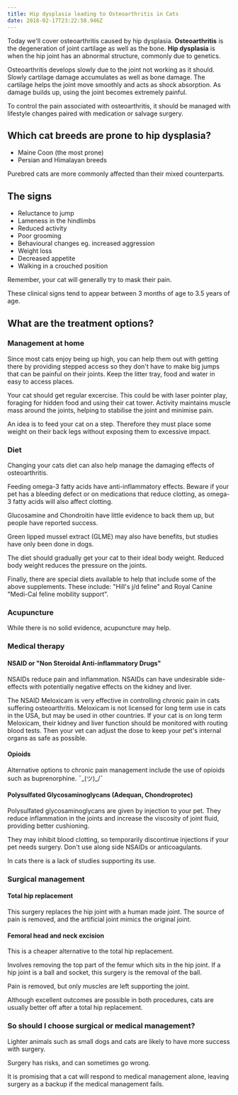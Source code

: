 ```yaml
---
title: Hip dysplasia leading to Osteoarthritis in Cats
date: 2018-02-17T23:22:58.946Z
---
```


Today we'll cover osteoarthritis caused by hip dysplasia.
__Osteoarthritis__ is the degeneration of joint cartilage as well as the bone.
__Hip dysplasia__ is when the hip joint has an abnormal structure, commonly due to genetics.

Osteoarthritis develops slowly due to the joint not working as it should.
Slowly cartilage damage accumulates as well as bone damage.
The cartilage helps the joint move smoothly and acts as shock absorption.
As damage builds up, using the joint becomes extremely painful.

To control the pain associated with osteoarthritis, it should be managed with lifestyle changes paired with medication or salvage surgery.


## Which cat breeds are prone to hip dysplasia?

* Maine Coon (the most prone)
* Persian and Himalayan breeds

Purebred cats are more commonly affected than their mixed counterparts.

## The signs

* Reluctance to jump
* Lameness in the hindlimbs
* Reduced activity
* Poor grooming
* Behavioural changes eg. increased aggression
* Weight loss
* Decreased appetite
* Walking in a crouched position

Remember, your cat will generally try to mask their pain.

These clinical signs tend to appear between 3 months of age to 3.5 years of age.


## What are the treatment options?

### Management at home

Since most cats enjoy being up high, you can help them out with getting there by providing stepped access so they don't have to make big jumps that can be painful on their joints.
Keep the litter tray, food and water in easy to access places.

Your cat should get regular excercise. This could be with laser pointer play, foraging for hidden food and using their cat tower. Activity maintains muscle mass around the joints, helping to stabilise the joint and minimise pain.

An idea is to feed your cat on a step. Therefore they must place some weight on their back legs without exposing them to excessive impact.

### Diet

Changing your cats diet can also help manage the damaging effects of osteoarthritis.

Feeding omega-3 fatty acids have anti-inflammatory effects. Beware if your pet has a bleeding defect or on medications that reduce clotting, as omega-3 fatty acids will also affect clotting.

Glucosamine and Chondroitin have little evidence to back them up, but people have reported success.

Green lipped mussel extract (GLME) may also have benefits, but studies have only been done in dogs.

The diet should gradually get your cat to their ideal body weight.
Reduced body weight reduces the pressure on the joints.

Finally, there are special diets available to help that include some of the above supplements. These include: "Hill's j/d feline" and Royal Canine "Medi-Cal feline mobility support".

### Acupuncture

While there is no solid evidence, acupuncture may help.

### Medical therapy

#### NSAID or "Non Steroidal Anti-inflammatory Drugs"

NSAIDs reduce pain and inflammation. NSAIDs can have undesirable side-effects with potentially negative effects on the kidney and liver.

The NSAID Meloxicam is very effective in controlling chronic pain in cats suffering osteoarthritis.
Meloxicam is not licensed for long term use in cats in the USA, but may be used in other countries.
If your cat is on long term Meloxicam, their kidney and liver function should be monitored with routing blood tests.
Then your vet can adjust the dose to keep your pet's internal organs as safe as possible.

#### Opioids

Alternative options to chronic pain management include the use of opioids such as buprenorphine. ¯\_(ツ)_/¯

#### Polysulfated Glycosaminoglycans (Adequan, Chondroprotec)

Polysulfated glycosaminoglycans are given by injection to your pet. They reduce inflammation in the joints and increase the viscosity of joint fluid, providing better cushioning. 

They may inhibit blood clotting, so temporarily discontinue injections if your pet needs surgery.
Don't use along side NSAIDs or anticoagulants.

In cats there is a lack of studies supporting its use.

### Surgical management


#### Total hip replacement

This surgery replaces the hip joint with a human made joint. The source of pain is removed, and the artificial joint mimics the original joint.

#### Femoral head and neck excision

This is a cheaper alternative to the total hip replacement.

Involves removing the top part of the femur which sits in the hip joint. If a hip joint is a ball and socket, this surgery is the removal of the ball.

Pain is removed, but only muscles are left supporting the joint.

Although excellent outcomes are possible in both procedures, cats are usually better off after a total hip replacement.

### So should I choose surgical or medical management?

Lighter animals such as small dogs and cats are likely to have more success with surgery.

Surgery has risks, and can sometimes go wrong.

It is promising that a cat will respond to medical management alone, leaving surgery as a backup if the medical management fails.



  


